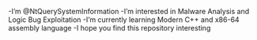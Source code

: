 -I’m @NtQuerySystemInformation
-I’m interested in Malware Analysis and Logic Bug Exploitation
-I’m currently learning Modern C++ and x86-64 assembly language
-I hope you find this repository interesting

<!---
NtQuerySystemInformation/NtQuerySystemInformation is a ✨ special ✨ repository because its `README.md` (this file) appears on your GitHub profile.
You can click the Preview link to take a look at your changes.
--->
